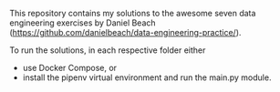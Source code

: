 This repository contains my solutions to the awesome seven data engineering exercises by Daniel Beach (<https://github.com/danielbeach/data-engineering-practice/>).

To run the solutions, in each respective folder either

- use Docker Compose, or
- install the pipenv virtual environment and run the main.py module.
